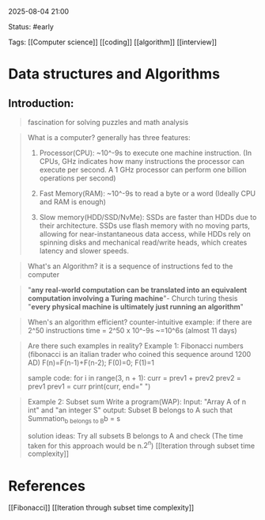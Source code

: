 
2025-08-04 21:00

Status: #early

Tags: [[Computer science]] [[coding]] [[algorithm]] [[interview]] 




# Data structures and Algorithms

## Introduction:
   >fascination for solving puzzles and math analysis

   >What is a computer? generally has three features:
   >1. Processor(CPU): ~10^-9s to execute one machine instruction. (In CPUs, GHz indicates how many instructions the processor can execute per second. A 1 GHz processor can perform one billion operations per second)
   >
   >2. Fast Memory(RAM): ~10^-9s to read a byte or a word (Ideally CPU and RAM is enough)
   >
   >3. Slow memory(HDD/SSD/NvMe): SSDs are faster than HDDs due to their architecture. SSDs use flash memory with no moving parts, allowing for near-instantaneous data access, while HDDs rely on spinning disks and mechanical read/write heads, which creates latency and slower speeds.
   
   >What's an Algorithm?  it is a sequence of instructions fed to the computer
   
   >"**any real-world computation can be translated into an equivalent computation involving a Turing machine**"- Church turing thesis
   >"**every physical machine is ultimately just running an algorithm**"
   
   >When's an algorithm efficient?  counter-intuitive example: if there are 2^50 instructions
   >                                 time = 2^50 x 10^-9s  ~=10^6s (almost 11 days)
   
   >Are there such examples in reality?
   >Example 1: Fibonacci numbers (fibonacci is an italian trader who coined this sequence around 1200 AD) F(n)=F(n-1)+F(n-2); F(0)=0; F(1)=1
   >
   >sample code:
   >for i in range(3, n + 1):
        curr = prev1 + prev2
        prev2 = prev1
        prev1 = curr
        print(curr, end=" ")
        
>Example 2: Subset sum
>Write a program(WAP): 
>	Input: "Array A of n int" and "an integer S"
>	output: Subset B belongs to A such that Summation<sub>b belongs to B</sub>b = s
>	
>	solution ideas:
>		Try all subsets B belongs to A and check
>		(The time taken for this approach would be n.$2^n$) [[Iteration through subset time complexity]] 



# References
[[Fibonacci]]  [[Iteration through subset time complexity]] 